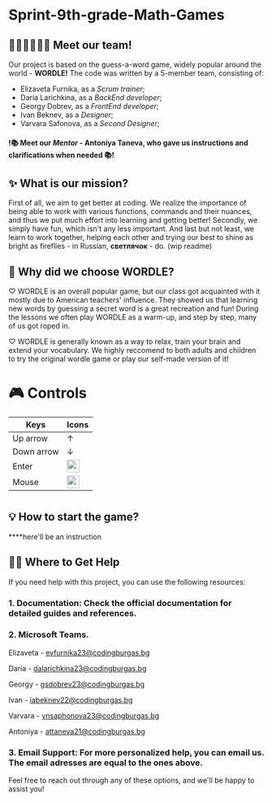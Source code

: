 # Sprint-9th-grade-Math-Games


## 👨🏻‍👩🏻‍👧🏻 Meet our team!

Our project is based on the guess-a-word game, widely popular around the world - **WORDLE!** The code was written by a 5-member team, consisting of:
- Elizaveta Furnika, as a _Scrum trainer_;
- Daria Larichkina, as a _BackEnd developer_;
- Georgy Dobrev, as a _FrontEnd developer_;
- Ivan Beknev, as a _Designer_;
- Varvara Safonova, as a _Second Designer_;

#### !📚 Meet our _Mentor_ - Antoniya Taneva, who gave us instructions and clarifications when needed 📚!


## ✨ What is our mission?

First of all, we aim to get better at coding. We realize the importance of being able to work with various functions, commands and their nuances, and thus we put much effort into learning and getting better! Secondly, we simply have fun, which isn't any less important.
And last but not least, we learn to work together, helping each other and trying our best to shine as bright as fireflies - in Russian, **светлячок** - do. 
(wip readme)


## 🦅 Why did we choose WORDLE?
♡ WORDLE is an overall popular game, but our class got acquainted with it mostly due to American teachers' influence. They showed us that learning new words by guessing a secret word is a great recreation and fun! During the lessons we often play WORDLE as a warm-up, and step by step, many of us got roped in. 

♡ WORDLE is generally known as a way to relax, train your brain and extend your vocabulary. We highly reccomend to both adults and children to try the original wordle game or play our self-made version of it!


#  🎮 Controls
| Keys              | Icons |
| ----------------- | ------|
| Up arrow          | ↑     |
| Down arrow        | ↓     |
| Enter             | <img src="https://user-images.githubusercontent.com/86193762/144746117-f890b257-9bbc-4c71-9013-3814d1b89e88.png" width ="25"> |
| Mouse             | <img src="https://imgs.search.brave.com/eNlngDa-dSezrgIkrWZBEuNYkbW1Jr9HLQSVKDobDOk/rs:fit:500:0:0:0/g:ce/aHR0cHM6Ly9wbmdp/bWcuY29tL3VwbG9h/ZHMvY29tcHV0ZXJf/bW91c2Uvc21hbGwv/Y29tcHV0ZXJfbW91/c2VfUE5HNzcwMC5w/bmc" width ="25"> |
#


## 💡 How to start the game?
****here'll be an instruction


## 🙌🏻 Where to Get Help
If you need help with this project, you can use the following resources:

### 1. **Documentation**: Check the official documentation for detailed guides and references.
   
### 2. **Microsoft Teams**.
   Elizaveta - evfurnika23@codingburgas.bg
   
   Daria - dalarichkina23@codingburgas.bg
   
   Georgy - gsdobrev23@codingburgas.bg
   
   Ivan - iabeknev22@codingburgas.bg
   
   Varvara - vnsaphonova23@codingburgas.bg
   
   Antoniya - attaneva21@codingburgas.bg
   
### 3. **Email Support**: For more personalized help, you can email us. The email adresses are equal to the ones above.

Feel free to reach out through any of these options, and we'll be happy to assist you!
